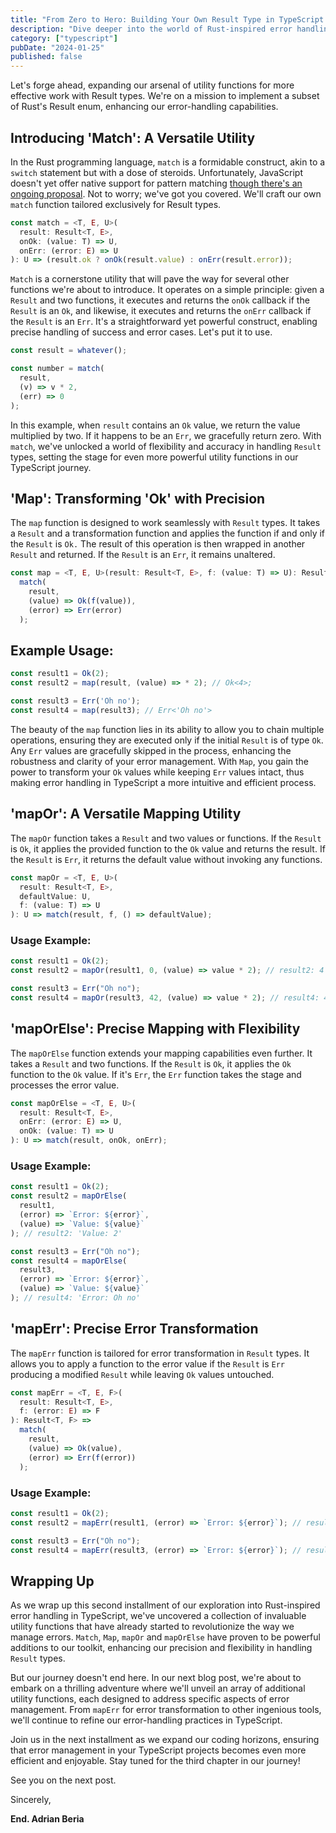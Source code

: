 ```yaml
---
title: "From Zero to Hero: Building Your Own Result Type in TypeScript – A Rust-Inspired Adventure - Part 2"
description: "Dive deeper into the world of Rust-inspired error handling in TypeScript. Building on the foundations laid in our previous post, we'll explore additional utility functions that take your error management to the next level. Join us on this coding journey as we continue to refine your TypeScript skills and make error handling a more elegant, robust, and enjoyable part of your development process."
category: ["typescript"]
pubDate: "2024-01-25"
published: false
---
```


Let's forge ahead, expanding our arsenal of utility functions for more effective work with Result types. We're on a mission to implement a subset of Rust's Result enum, enhancing our error-handling capabilities.

## Introducing 'Match': A Versatile Utility

In the Rust programming language, `match` is a formidable construct, akin to a `switch` statement but with a dose of steroids. Unfortunately, JavaScript doesn't yet offer native support for pattern matching [though there's an ongoing proposal](https://github.com/tc39/proposal-pattern-matching). Not to worry; we've got you covered. We'll craft our own `match` function tailored exclusively for Result types.

```ts
const match = <T, E, U>(
  result: Result<T, E>,
  onOk: (value: T) => U,
  onErr: (error: E) => U
): U => (result.ok ? onOk(result.value) : onErr(result.error));
```

`Match` is a cornerstone utility that will pave the way for several other functions we're about to introduce. It operates on a simple principle: given a `Result` and two functions, it executes and returns the `onOk` callback if the `Result` is an `Ok`, and likewise, it executes and returns the `onErr` callback if the `Result` is an `Err`. It's a straightforward yet powerful construct, enabling precise handling of success and error cases. Let's put it to use.

```ts
const result = whatever();

const number = match(
  result,
  (v) => v * 2,
  (err) => 0
);
```

In this example, when `result` contains an `Ok` value, we return the value multiplied by two. If it happens to be an `Err`, we gracefully return zero. With `match`, we've unlocked a world of flexibility and accuracy in handling `Result` types, setting the stage for even more powerful utility functions in our TypeScript journey.

## 'Map': Transforming 'Ok' with Precision

The `map` function is designed to work seamlessly with `Result` types. It takes a `Result` and a transformation function and applies the function if and only if the `Result` is `Ok.` The result of this operation is then wrapped in another `Result` and returned. If the `Result` is an `Err`, it remains unaltered.

```ts
const map = <T, E, U>(result: Result<T, E>, f: (value: T) => U): Result<U, E> =>
  match(
    result,
    (value) => Ok(f(value)),
    (error) => Err(error)
  );
```

## Example Usage:

```ts
const result1 = Ok(2);
const result2 = map(result, (value) => * 2); // Ok<4>;

const result3 = Err('Oh no');
const result4 = map(result3); // Err<'Oh no'>
```

The beauty of the `map` function lies in its ability to allow you to chain multiple operations, ensuring they are executed only if the initial `Result` is of type `Ok`. Any `Err` values are gracefully skipped in the process, enhancing the robustness and clarity of your error management. With `Map`, you gain the power to transform your `Ok` values while keeping `Err` values intact, thus making error handling in TypeScript a more intuitive and efficient process.

## 'mapOr': A Versatile Mapping Utility

The `mapOr` function takes a `Result` and two values or functions. If the `Result` is `Ok`, it applies the provided function to the `Ok` value and returns the result. If the `Result` is `Err`, it returns the default value without invoking any functions.

```ts
const mapOr = <T, E, U>(
  result: Result<T, E>,
  defaultValue: U,
  f: (value: T) => U
): U => match(result, f, () => defaultValue);
```

### Usage Example:

```ts
const result1 = Ok(2);
const result2 = mapOr(result1, 0, (value) => value * 2); // result2: 4

const result3 = Err("Oh no");
const result4 = mapOr(result3, 42, (value) => value * 2); // result4: 42
```

## 'mapOrElse': Precise Mapping with Flexibility

The `mapOrElse` function extends your mapping capabilities even further. It takes a `Result` and two functions. If the `Result` is `Ok`, it applies the `Ok` function to the `Ok` value. If it's `Err`, the `Err` function takes the stage and processes the error value.

```ts
const mapOrElse = <T, E, U>(
  result: Result<T, E>,
  onErr: (error: E) => U,
  onOk: (value: T) => U
): U => match(result, onOk, onErr);
```

### Usage Example:

```ts
const result1 = Ok(2);
const result2 = mapOrElse(
  result1,
  (error) => `Error: ${error}`,
  (value) => `Value: ${value}`
); // result2: 'Value: 2'

const result3 = Err("Oh no");
const result4 = mapOrElse(
  result3,
  (error) => `Error: ${error}`,
  (value) => `Value: ${value}`
); // result4: 'Error: Oh no'
```

## 'mapErr': Precise Error Transformation

The `mapErr` function is tailored for error transformation in `Result` types. It allows you to apply a function to the error value if the `Result` is `Err` producing a modified `Result` while leaving `Ok` values untouched.

```ts
const mapErr = <T, E, F>(
  result: Result<T, E>,
  f: (error: E) => F
): Result<T, F> =>
  match(
    result,
    (value) => Ok(value),
    (error) => Err(f(error))
  );
```

### Usage Example:

```ts
const result1 = Ok(2);
const result2 = mapErr(result1, (error) => `Error: ${error}`); // result2: Ok<2>

const result3 = Err("Oh no");
const result4 = mapErr(result3, (error) => `Error: ${error}`); // result4: Err<'Error: Oh no'>
```

## Wrapping Up

As we wrap up this second installment of our exploration into Rust-inspired error handling in TypeScript, we've uncovered a collection of invaluable utility functions that have already started to revolutionize the way we manage errors. `Match`, `Map`, `mapOr` and `mapOrElse` have proven to be powerful additions to our toolkit, enhancing our precision and flexibility in handling `Result` types.

But our journey doesn't end here. In our next blog post, we're about to embark on a thrilling adventure where we'll unveil an array of additional utility functions, each designed to address specific aspects of error management. From `mapErr` for error transformation to other ingenious tools, we'll continue to refine our error-handling practices in TypeScript.

Join us in the next installment as we expand our coding horizons, ensuring that error management in your TypeScript projects becomes even more efficient and enjoyable. Stay tuned for the third chapter in our journey!

See you on the next post.

Sincerely,

**End. Adrian Beria**
